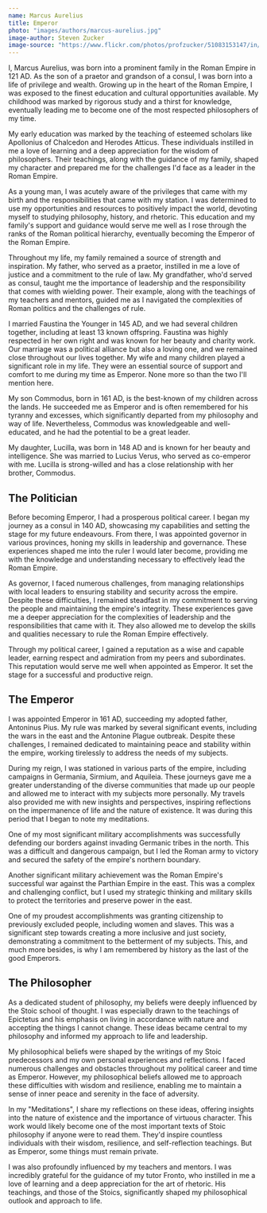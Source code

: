 ```yaml
---
name: Marcus Aurelius
title: Emperor
photo: "images/authors/marcus-aurelius.jpg"
image-author: Steven Zucker
image-source: "https://www.flickr.com/photos/profzucker/51083153147/in/photostream/"
---
```


I, Marcus Aurelius, was born into a prominent family in the Roman Empire in 121 AD. As the son of a praetor and grandson of a consul, I was born into a life of privilege and wealth. Growing up in the heart of the Roman Empire, I was exposed to the finest education and cultural opportunities available. My childhood was marked by rigorous study and a thirst for knowledge, eventually leading me to become one of the most respected philosophers of my time.

My early education was marked by the teaching of esteemed scholars like Apollonius of Chalcedon and Herodes Atticus. These individuals instilled in me a love of learning and a deep appreciation for the wisdom of philosophers. Their teachings, along with the guidance of my family, shaped my character and prepared me for the challenges I'd face as a leader in the Roman Empire.

As a young man, I was acutely aware of the privileges that came with my birth and the responsibilities that came with my station. I was determined to use my opportunities and resources to positively impact the world, devoting myself to studying philosophy, history, and rhetoric. This education and my family's support and guidance would serve me well as I rose through the ranks of the Roman political hierarchy, eventually becoming the Emperor of the Roman Empire.

Throughout my life, my family remained a source of strength and inspiration. My father, who served as a praetor, instilled in me a love of justice and a commitment to the rule of law. My grandfather, who'd served as consul, taught me the importance of leadership and the responsibility that comes with wielding power. Their example, along with the teachings of my teachers and mentors, guided me as I navigated the complexities of Roman politics and the challenges of rule.

I married Faustina the Younger in 145 AD, and we had several children together, including at least 13 known offspring. Faustina was highly respected in her own right and was known for her beauty and charity work. Our marriage was a political alliance but also a loving one, and we remained close throughout our lives together. My wife and many children played a significant role in my life. They were an essential source of support and comfort to me during my time as Emperor. None more so than the two I'll mention here.

My son Commodus, born in 161 AD, is the best-known of my children across the lands. He succeeded me as Emperor and is often remembered for his tyranny and excesses, which significantly departed from my philosophy and way of life. Nevertheless, Commodus was knowledgeable and well-educated, and he had the potential to be a great leader.

My daughter, Lucilla, was born in 148 AD and is known for her beauty and intelligence. She was married to Lucius Verus, who served as co-emperor with me. Lucilla is strong-willed and has a close relationship with her brother, Commodus.

## The Politician

Before becoming Emperor, I had a prosperous political career. I began my journey as a consul in 140 AD, showcasing my capabilities and setting the stage for my future endeavours. From there, I was appointed governor in various provinces, honing my skills in leadership and governance. These experiences shaped me into the ruler I would later become, providing me with the knowledge and understanding necessary to effectively lead the Roman Empire.

As governor, I faced numerous challenges, from managing relationships with local leaders to ensuring stability and security across the empire. Despite these difficulties, I remained steadfast in my commitment to serving the people and maintaining the empire's integrity. These experiences gave me a deeper appreciation for the complexities of leadership and the responsibilities that came with it. They also allowed me to develop the skills and qualities necessary to rule the Roman Empire effectively.

Through my political career, I gained a reputation as a wise and capable leader, earning respect and admiration from my peers and subordinates. This reputation would serve me well when appointed as Emperor. It set the stage for a successful and productive reign.

## The Emperor

I was appointed Emperor in 161 AD, succeeding my adopted father, Antoninus Pius. My rule was marked by several significant events, including the wars in the east and the Antonine Plague outbreak. Despite these challenges, I remained dedicated to maintaining peace and stability within the empire, working tirelessly to address the needs of my subjects.

During my reign, I was stationed in various parts of the empire, including campaigns in Germania, Sirmium, and Aquileia. These journeys gave me a greater understanding of the diverse communities that made up our people and allowed me to interact with my subjects more personally. My travels also provided me with new insights and perspectives, inspiring reflections on the impermanence of life and the nature of existence. It was during this period that I began to note my meditations.

One of my most significant military accomplishments was successfully defending our borders against invading Germanic tribes in the north. This was a difficult and dangerous campaign, but I led the Roman army to victory and secured the safety of the empire's northern boundary.

Another significant military achievement was the Roman Empire's successful war against the Parthian Empire in the east. This was a complex and challenging conflict, but I used my strategic thinking and military skills to protect the territories and preserve power in the east.

One of my proudest accomplishments was granting citizenship to previously excluded people, including women and slaves. This was a significant step towards creating a more inclusive and just society, demonstrating a commitment to the betterment of my subjects. This, and much more besides, is why I am remembered by history as the last of the good Emperors.

## The Philosopher

As a dedicated student of philosophy, my beliefs were deeply influenced by the Stoic school of thought. I was especially drawn to the teachings of Epictetus and his emphasis on living in accordance with nature and accepting the things I cannot change. These ideas became central to my philosophy and informed my approach to life and leadership.

My philosophical beliefs were shaped by the writings of my Stoic predecessors and my own personal experiences and reflections. I faced numerous challenges and obstacles throughout my political career and time as Emperor. However, my philosophical beliefs allowed me to approach these difficulties with wisdom and resilience, enabling me to maintain a sense of inner peace and serenity in the face of adversity.

In my "Meditations", I share my reflections on these ideas, offering insights into the nature of existence and the importance of virtuous character. This work would likely become one of the most important texts of Stoic philosophy if anyone were to read them. They'd inspire countless individuals with their wisdom, resilience, and self-reflection teachings. But as Emperor, some things must remain private.

I was also profoundly influenced by my teachers and mentors. I was incredibly grateful for the guidance of my tutor Fronto, who instilled in me a love of learning and a deep appreciation for the art of rhetoric. His teachings, and those of the Stoics, significantly shaped my philosophical outlook and approach to life.

